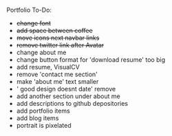 Portfolio To-Do:

- ~~change font~~
- ~~add space between coffee~~
- ~~move icons next navbar links~~
- ~~remove twitter link after Avatar~~
- change about me
- change button format for 'download resume' too big
- add resume, VisualCV
- remove 'contact me section'
- make 'about me' text smaller
- ' good design doesnt date' remove
- add another section under about me
- add descriptions to github depositories
- add portfolio items
- add blog items
- portrait is pixelated
